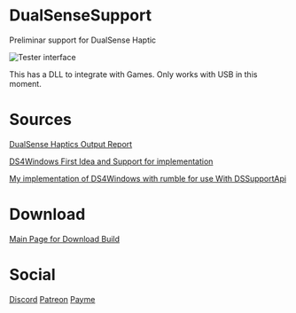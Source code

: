 
# DualSenseSupport
Preliminar support for DualSense Haptic

![Tester interface](https://i.imgur.com/hp0sGZO.png)

This has a DLL to integrate with Games.
Only works with USB in this moment.

# Sources

[DualSense Haptics Output Report](https://www.reddit.com/r/gamedev/comments/jumvi5/dualsense_haptics_leds_and_more_hid_output_report)

[DS4Windows First Idea and Support for implementation](https://github.com/Ryochan7/DS4Windows)

[My implementation of DS4Windows with rumble for use With DSSupportApi](https://github.com/Mxater/DS4Windows)


# Download
[Main Page for Download Build](https://github.com/Mxater/DualSenseSupport/releases)

# Social
[Discord](https://discord.gg/UPCg9VK4gQ)
[Patreon](https://www.patreon.com/mxater)
[Payme](https://paypal.me/mxater)
